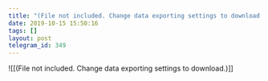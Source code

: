 ```yaml
---
title: "(File not included. Change data exporting settings to download.)"
date: 2019-10-15 15:50:16
tags: []
layout: post
telegram_id: 349
---
```



![[(File not included. Change data exporting settings to download.)]]
